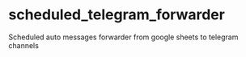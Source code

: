 # scheduled_telegram_forwarder
Scheduled auto messages forwarder from google sheets to telegram channels
